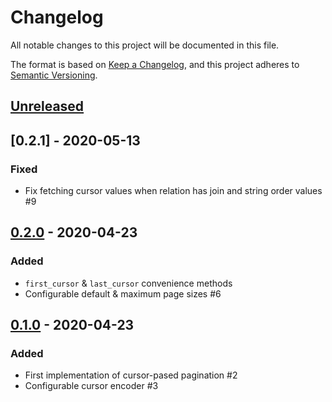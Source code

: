 # Changelog

All notable changes to this project will be documented in this file.

The format is based on [Keep a Changelog](https://keepachangelog.com/en/1.0.0/),
and this project adheres to [Semantic Versioning](https://semver.org/spec/v2.0.0.html).

## [Unreleased]

## [0.2.1] - 2020-05-13

### Fixed

* Fix fetching cursor values when relation has join and string order values #9

## [0.2.0] - 2020-04-23

### Added

* `first_cursor` & `last_cursor` convenience methods
* Configurable default & maximum page sizes #6

## [0.1.0] - 2020-04-23

### Added

* First implementation of cursor-pased pagination #2
* Configurable cursor encoder #3

[Unreleased]: https://github.com/askcharlie/cursor_pager/compare/v0.2.1...HEAD
[0.2.0]: https://github.com/askcharlie/cursor_pager/compare/v0.2.0...v0.2.1
[0.2.0]: https://github.com/askcharlie/cursor_pager/compare/v0.1.0...v0.2.0
[0.1.0]: https://github.com/askcharlie/cursor_pager/releases/tag/v0.1.0
